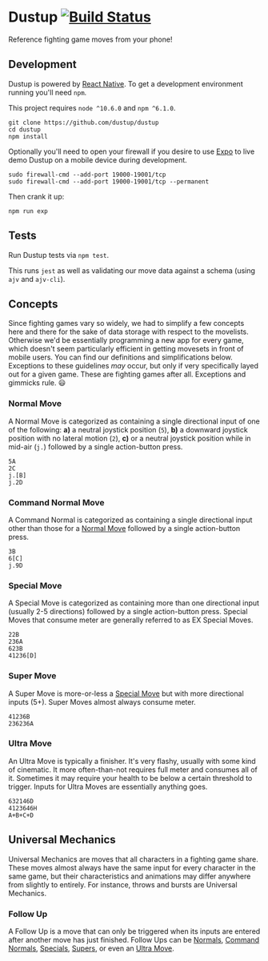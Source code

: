 # Dustup [![Build Status](https://travis-ci.org/dustup/dustup.svg?branch=master)](https://travis-ci.org/dustup/dustup)

Reference fighting game moves from your phone!

## Development

Dustup is powered by [React Native](https://facebook.github.io/react-native/).
To get a development environment running you'll need `npm`.

This project requires `node ^10.6.0` and  `npm ^6.1.0`.

```
git clone https://github.com/dustup/dustup
cd dustup
npm install
```

Optionally you'll need to open your firewall if you desire to use [Expo](https://expo.io/) to live demo Dustup on a mobile device during development.

```
sudo firewall-cmd --add-port 19000-19001/tcp
sudo firewall-cmd --add-port 19000-19001/tcp --permanent
```

Then crank it up:

```
npm run exp
```

## Tests

Run Dustup tests via `npm test`.

This runs `jest` as well as validating our move data against a schema (using `ajv` and `ajv-cli`).

## Concepts

Since fighting games vary so widely, we had to simplify a few concepts here and there for the sake of data storage with respect to the movelists.
Otherwise we'd be essentially programming a new app for every game, which doesn't seem particularly efficient in getting movesets in front of mobile users.
You can find our definitions and simplifications below.
Exceptions to these guidelines *may* occur, but only if very specifically layed out for a given game.
These are fighting games after all.
Exceptions and gimmicks rule. :smiley:

### Normal Move

A Normal Move is categorized as containing a single directional input of one of the following: **a)** a neutral joystick position (`5`), **b)** a downward joystick position with no lateral motion (`2`), **c)** or a neutral joystick position while in mid-air (`j.`) followed by a single action-button press.

```
5A
2C
j.[B]
j.2D
```

### Command Normal Move

A Command Normal is categorized as containing a single directional input other than those for a [Normal Move](#normal-move) followed by a single action-button press.

```
3B
6[C]
j.9D
```

### Special Move

A Special Move is categorized as containing more than one directional input (usually 2-5 directions) followed by a single action-button press.
Special Moves that consume meter are generally referred to as EX Special Moves.

```
22B
236A
623B
41236[D]
```

### Super Move

A Super Move is more-or-less a [Special Move](#special-move) but with more directional inputs (5+).
Super Moves almost always consume meter.

```
41236B
236236A
```

### Ultra Move

An Ultra Move is typically a finisher.
It's very flashy, usually with some kind of cinematic.
It more often-than-not requires full meter and consumes all of it.
Sometimes it may require your health to be below a certain threshold to trigger.
Inputs for Ultra Moves are essentially anything goes.

```
632146D
4123646H
A+B+C+D
```

## Universal Mechanics

Universal Mechanics are moves that all characters in a fighting game share.
These moves almost always have the same input for every character in the same game, but their characteristics and animations may differ anywhere from slightly to entirely.
For instance, throws and bursts are Universal Mechanics.

### Follow Up

A Follow Up is a move that can only be triggered when its inputs are entered after another move has just finished.
Follow Ups can be [Normals](#normal-move), [Command Normals](#command-normal-move), [Specials](#special-move), [Supers](#super-move), or even an [Ultra Move](#ultra-move).

